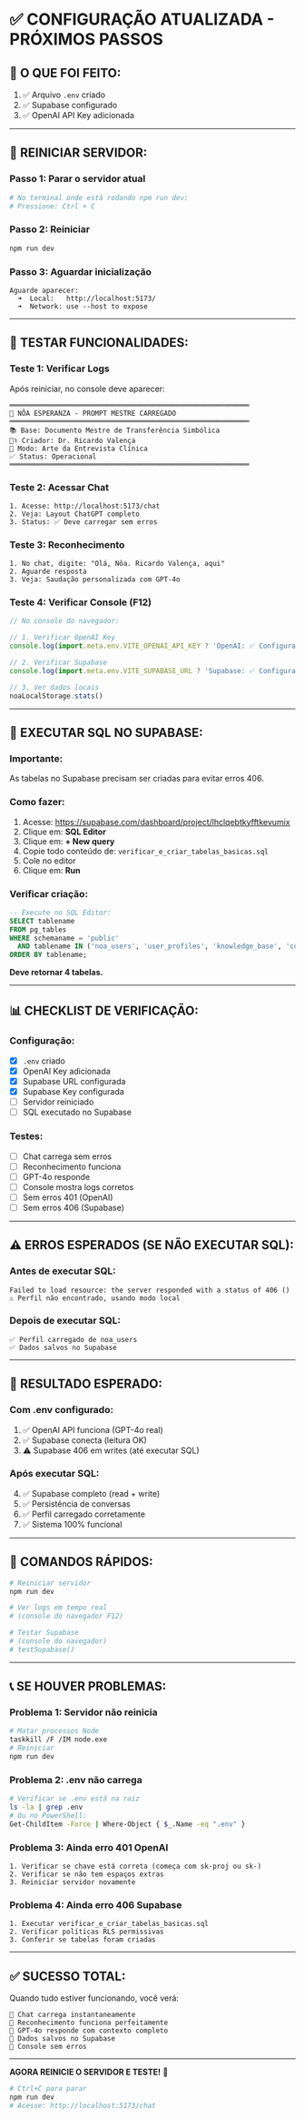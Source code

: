 # ✅ **CONFIGURAÇÃO ATUALIZADA - PRÓXIMOS PASSOS**

## 🎉 **O QUE FOI FEITO:**

1. ✅ Arquivo `.env` criado
2. ✅ Supabase configurado
3. ✅ OpenAI API Key adicionada

---

## 🚀 **REINICIAR SERVIDOR:**

### **Passo 1: Parar o servidor atual**
```bash
# No terminal onde está rodando npm run dev:
# Pressione: Ctrl + C
```

### **Passo 2: Reiniciar**
```bash
npm run dev
```

### **Passo 3: Aguardar inicialização**
```
Aguarde aparecer:
  ➜  Local:   http://localhost:5173/
  ➜  Network: use --host to expose
```

---

## 🧪 **TESTAR FUNCIONALIDADES:**

### **Teste 1: Verificar Logs**
Após reiniciar, no console deve aparecer:

```
═══════════════════════════════════════════════════════════
🧠 NÔA ESPERANZA - PROMPT MESTRE CARREGADO
═══════════════════════════════════════════════════════════
📚 Base: Documento Mestre de Transferência Simbólica
👨‍⚕️ Criador: Dr. Ricardo Valença
🎯 Modo: Arte da Entrevista Clínica
✅ Status: Operacional
═══════════════════════════════════════════════════════════
```

### **Teste 2: Acessar Chat**
```
1. Acesse: http://localhost:5173/chat
2. Veja: Layout ChatGPT completo
3. Status: ✅ Deve carregar sem erros
```

### **Teste 3: Reconhecimento**
```
1. No chat, digite: "Olá, Nôa. Ricardo Valença, aqui"
2. Aguarde resposta
3. Veja: Saudação personalizada com GPT-4o
```

### **Teste 4: Verificar Console (F12)**
```javascript
// No console do navegador:

// 1. Verificar OpenAI Key
console.log(import.meta.env.VITE_OPENAI_API_KEY ? 'OpenAI: ✅ Configurada' : 'OpenAI: ❌ Faltando')

// 2. Verificar Supabase
console.log(import.meta.env.VITE_SUPABASE_URL ? 'Supabase: ✅ Configurada' : 'Supabase: ❌ Faltando')

// 3. Ver dados locais
noaLocalStorage.stats()
```

---

## 🔧 **EXECUTAR SQL NO SUPABASE:**

### **Importante:**
As tabelas no Supabase precisam ser criadas para evitar erros 406.

### **Como fazer:**
1. Acesse: https://supabase.com/dashboard/project/lhclqebtkyfftkevumix
2. Clique em: **SQL Editor**
3. Clique em: **+ New query**
4. Copie todo conteúdo de: `verificar_e_criar_tabelas_basicas.sql`
5. Cole no editor
6. Clique em: **Run**

### **Verificar criação:**
```sql
-- Execute no SQL Editor:
SELECT tablename 
FROM pg_tables 
WHERE schemaname = 'public' 
  AND tablename IN ('noa_users', 'user_profiles', 'knowledge_base', 'conversation_history')
ORDER BY tablename;
```

**Deve retornar 4 tabelas.**

---

## 📊 **CHECKLIST DE VERIFICAÇÃO:**

### **Configuração:**
- [x] `.env` criado
- [x] OpenAI Key adicionada
- [x] Supabase URL configurada
- [x] Supabase Key configurada
- [ ] Servidor reiniciado
- [ ] SQL executado no Supabase

### **Testes:**
- [ ] Chat carrega sem erros
- [ ] Reconhecimento funciona
- [ ] GPT-4o responde
- [ ] Console mostra logs corretos
- [ ] Sem erros 401 (OpenAI)
- [ ] Sem erros 406 (Supabase)

---

## ⚠️ **ERROS ESPERADOS (SE NÃO EXECUTAR SQL):**

### **Antes de executar SQL:**
```
Failed to load resource: the server responded with a status of 406 ()
⚠️ Perfil não encontrado, usando modo local
```

### **Depois de executar SQL:**
```
✅ Perfil carregado de noa_users
✅ Dados salvos no Supabase
```

---

## 🎯 **RESULTADO ESPERADO:**

### **Com .env configurado:**
1. ✅ OpenAI API funciona (GPT-4o real)
2. ✅ Supabase conecta (leitura OK)
3. ⚠️ Supabase 406 em writes (até executar SQL)

### **Após executar SQL:**
4. ✅ Supabase completo (read + write)
5. ✅ Persistência de conversas
6. ✅ Perfil carregado corretamente
7. ✅ Sistema 100% funcional

---

## 🚀 **COMANDOS RÁPIDOS:**

```bash
# Reiniciar servidor
npm run dev

# Ver logs em tempo real
# (console do navegador F12)

# Testar Supabase
# (console do navegador)
# testSupabase()
```

---

## 📞 **SE HOUVER PROBLEMAS:**

### **Problema 1: Servidor não reinicia**
```bash
# Matar processos Node
taskkill /F /IM node.exe
# Reiniciar
npm run dev
```

### **Problema 2: .env não carrega**
```bash
# Verificar se .env está na raiz
ls -la | grep .env
# Ou no PowerShell:
Get-ChildItem -Force | Where-Object { $_.Name -eq ".env" }
```

### **Problema 3: Ainda erro 401 OpenAI**
```
1. Verificar se chave está correta (começa com sk-proj ou sk-)
2. Verificar se não tem espaços extras
3. Reiniciar servidor novamente
```

### **Problema 4: Ainda erro 406 Supabase**
```
1. Executar verificar_e_criar_tabelas_basicas.sql
2. Verificar políticas RLS permissivas
3. Conferir se tabelas foram criadas
```

---

## ✅ **SUCESSO TOTAL:**

Quando tudo estiver funcionando, você verá:

```
🎊 Chat carrega instantaneamente
🎊 Reconhecimento funciona perfeitamente  
🎊 GPT-4o responde com contexto completo
🎊 Dados salvos no Supabase
🎊 Console sem erros
```

---

**AGORA REINICIE O SERVIDOR E TESTE!** 🚀

```bash
# Ctrl+C para parar
npm run dev
# Acesse: http://localhost:5173/chat
```
